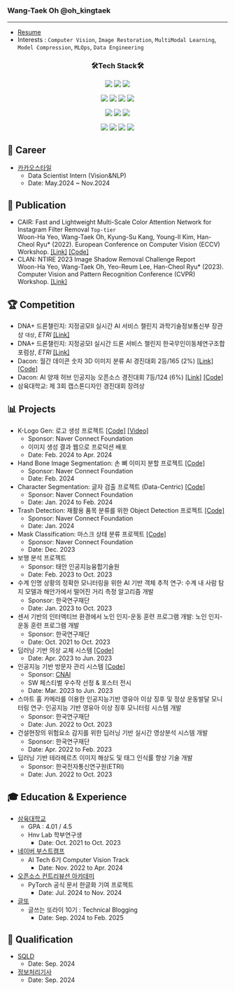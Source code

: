 ### Wang-Taek Oh @oh_kingtaek
- - -
* [Resume](https://docs.google.com/document/d/1wuWTa8AK8ZHxhlo6asdk9xqdD7USoz4Ee_4i0zt6vhU/edit?usp=sharing)<br>
* Interests : `Computer Vision`, `Image Restoration`, `MultiModal Learning`, `Model Compression`, `MLOps`, `Data Engineering`


<h3 align="center"> 🛠️Tech Stack🛠️️ </h3>

<p align="center">
<img src="https://img.shields.io/badge/python-3670A0?style=for-the-badge&logo=python&logoColor=ffdd54"/></a>
<img src="https://img.shields.io/badge/c++-%2300599C.svg?style=for-the-badge&logo=c%2B%2B&logoColor=white"/></a>
<img src="https://img.shields.io/badge/javascript-F7DF1E?style=for-the-badge&logo=javascript&logoColor=black"/></a>
 
<p align="center">
<img src="https://img.shields.io/badge/PyTorch-%23EE4C2C.svg?style=for-the-badge&logo=PyTorch&logoColor=white"/></a>
<img src="https://img.shields.io/badge/Apache%20Spark-FDEE21?style=for-the-badge&logo=apachespark&logoColor=black"/></a>
<img src="https://img.shields.io/badge/Apache%20Kafka-000?style=for-the-badge&logo=apachekafka"/></a>
<img src="https://img.shields.io/badge/Apache%20Airflow-017CEE?style=for-the-badge&logo=Apache%20Airflow&logoColor=white"/></a>

<p align="center">
<img src="https://img.shields.io/badge/Qt-%23217346.svg?style=for-the-badge&logo=Qt&logoColor=white"/></a>
<img src="https://img.shields.io/badge/react-%2320232a.svg?style=for-the-badge&logo=react&logoColor=%2361DAFB"/></a>
<img src="https://img.shields.io/badge/FastAPI-005571?style=for-the-badge&logo=fastapi"/></a>

<p align="center">
<img src="https://img.shields.io/badge/AWS-%23FF9900.svg?style=for-the-badge&logo=amazon-aws&logoColor=white"/></a>
<img src="https://img.shields.io/badge/docker-%230db7ed.svg?style=for-the-badge&logo=docker&logoColor=white"/></a>
<img src="https://img.shields.io/badge/jira-%230A0FFF.svg?style=for-the-badge&logo=jira&logoColor=white"/></a>
<img src="https://img.shields.io/badge/git-%23F05033.svg?style=for-the-badge&logo=git&logoColor=white"/></a>

## 💼 Career
* [카카오스타일](https://kakaostyle.com)
  * Data Scientist Intern (Vision&NLP)
  * Date: May.2024 ~ Nov.2024
    

## 📜 Publication
* CAIR: Fast and Lightweight Multi-Scale Color Attention Network for Instagram Filter Removal `Top-tier` <br>
Woon-Ha Yeo, Wang-Taek Oh, Kyung-Su Kang, Young-Il Kim, Han-Cheol Ryu* (2022). European Conference on Computer Vision (ECCV) Workshop. [[Link]](https://arxiv.org/abs/2208.14039) [[Code]](https://github.com/hnvlab-syu/CAIR)
* CLAN: NTIRE 2023 Image Shadow Removal Challenge Report <br>
Woon-Ha Yeo, Wang-Taek Oh, Yeo-Reum Lee, Han-Cheol Ryu* (2023). Computer Vision and Pattern Recognition Conference (CVPR) Workshop. [[Link]](https://openaccess.thecvf.com/content/CVPR2023W/NTIRE/papers/Vasluianu_NTIRE_2023_Image_Shadow_Removal_Challenge_Report_CVPRW_2023_paper.pdf)

## 🏆 Competition
* DNA+ 드론챌린지: 지정공모II 실시간 AI 서비스 챌린지 과학기술정보통신부 장관상 `대상`, *ETRI* [[Link]](http://challenge-dnadrone.com)
* DNA+ 드론챌린지: 지정공모I 실시간 드론 서비스 챌린지 한국무인이동체연구조합 포럼상, *ETRI* [[Link]](http://challenge-dnadrone.com)
* Dacon: 월간 데이콘 숫자 3D 이미지 분류 AI 경진대회 2등/165 (2%) [[Link]](https://dacon.io/competitions/official/235951/overview/description) [[Code]](https://dacon.io/competitions/official/235951/codeshare/6637?page=1&dtype=recent)
* Dacon: AI 양재 허브 인공지능 오픈소스 경진대회 7등/124 (6%) [[Link]](https://dacon.io/competitions/official/235977/overview/description) [[Code]](https://github.com/ohkingtaek/Dacon_Super_Resolution)
* 삼육대학교: 제 3회 캡스톤디자인 경진대회 장려상

## 📊 Projects
* K-Logo Gen: 로고 생성 프로젝트 [[Code]](https://github.com/boostcampaitech6/level2-3-cv-finalproject-cv-09) [[Video]](https://youtu.be/-TJc_Sb6EOA)
  * Sponsor: Naver Connect Foundation
  * 이미지 생성 결과 웹으로 프로덕션 배포
  * Date: Feb. 2024 to Apr. 2024
* Hand Bone Image Segmentation: 손 뼈 이미지 분할 프로젝트 [[Code]](https://github.com/boostcampaitech6/level2-cv-semanticsegmentation-cv-09)
  * Sponsor: Naver Connect Foundation
  * Date: Feb. 2024
* Character Segmentation: 글자 검출 프로젝트 (Data-Centric) [[Code]](https://github.com/boostcampaitech6/level2-cv-datacentric-cv-09)
  * Sponsor: Naver Connect Foundation
  * Date: Jan. 2024 to Feb. 2024
* Trash Detection: 재활용 품목 분류를 위한 Object Detection 프로젝트 [[Code]](https://github.com/boostcampaitech6/level2-objectdetection-cv-09)
  * Sponsor: Naver Connect Foundation
  * Date: Jan. 2024
* Mask Classification: 마스크 상태 분류 프로젝트 [[Code]](https://github.com/boostcampaitech6/level1-imageclassification-cv-07)
  * Sponsor: Naver Connect Foundation
  * Date: Dec. 2023
* 보행 분석 프로젝트
  * Sponsor: 태안 인공지능융합기술원
  * Date: Feb. 2023 to Oct. 2023
* 수계 인명 상황의 정확한 모니터링을 위한 AI 기반 객체 추적 연구: 수계 내 사람 탐지 모델과 해안가에서 떨어진 거리 측정 알고리즘 개발
  * Sponsor: 한국연구재단
  * Date: Jan. 2023 to Oct. 2023
* 센서 기반의 인터액티브 환경에서 노인 인지-운동 훈련 프로그램 개발: 노인 인지-운동 훈련 프로그램 개발
  * Sponsor: 한국연구재단
  * Date: Oct. 2021 to Oct. 2023
* 딥러닝 기반 의상 교체 시스템 [[Code]](https://github.com/patrashu/clothes_matching)
  * Date: Apr. 2023 to Jun. 2023
* 인공지능 기반 방문자 관리 시스템 [[Code]](https://github.com/patrashu/cnai)
  * Sponsor: [CNAI](https://www.cnai.ai)
  * SW 페스티벌 우수작 선정 & 포스터 전시
  * Date: Mar. 2023 to Jun. 2023
* 스마트 홈 카메라를 이용한 인공지능기반 영유아 이상 징후 및 정상 운동발달 모니터링 연구: 인공지능 기반 영유아 이상 징후 모니터링 시스템 개발
  * Sponsor: 한국연구재단
  * Date: Jun. 2022 to Oct. 2023
* 건설현장의 위험요소 감지를 위한 딥러닝 기반 실시간 영상분석 시스템 개발
  * Sponsor: 한국연구재단
  * Date: Apr. 2022 to Feb. 2023
* 딥러닝 기반 테라헤르츠 이미지 해상도 및 태그 인식률 향상 기술 개발
  * Sponsor: 한국전자통신연구원(ETRI)
  * Date: Jun. 2022 to Oct. 2023

## 🎓 Education & Experience
* [삼육대학교](https://www.syu.ac.kr)
  * GPA : 4.01 / 4.5
  * Hnv Lab 학부연구생
    * Date: Oct. 2021 to Oct. 2023
* [네이버 부스트캠프](https://boostcamp.connect.or.kr) 
  * AI Tech 6기 Computer Vision Track
    * Date: Nov. 2022 to Apr. 2024
* [오픈소스 컨트리뷰션 아카데미](https://www.contribution.ac)
  * PyTorch 공식 문서 한글화 기여 프로젝트
    * Date: Jul. 2024 to Nov. 2024
* [글또](https://geultto.github.io)
  * 글쓰는 또라이 10기 : Technical Blogging
    * Date: Sep. 2024 to Feb. 2025

## 📝 Qualification
* [SQLD](https://www.dataq.or.kr)
  * Date: Sep. 2024
* [정보처리기사](https://www.q-net.or.kr)
  * Date: Sep. 2024
